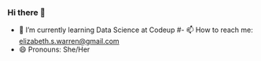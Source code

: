 ### Hi there 👋
- 🌱 I’m currently learning Data Science at Codeup
#- 📫 How to reach me: elizabeth.s.warren@gmail.com
- 😄 Pronouns: She/Her

<!--
**elizabethswarren/elizabethswarren** is a ✨ _special_ ✨ repository because its `README.md` (this file) appears on your GitHub profile.

Here are some ideas to get you started:


- 🌱 I’m currently learning Data Science at Codeup.
- 👯 I’m looking to collaborate on ...
- 🤔 I’m looking for help with ...
- 💬 Ask me about ...
- 📫 How to reach me: elizabeth.s.warren@gmail.com
- 😄 Pronouns: She/Her
- ⚡ Fun fact: ...
-->
